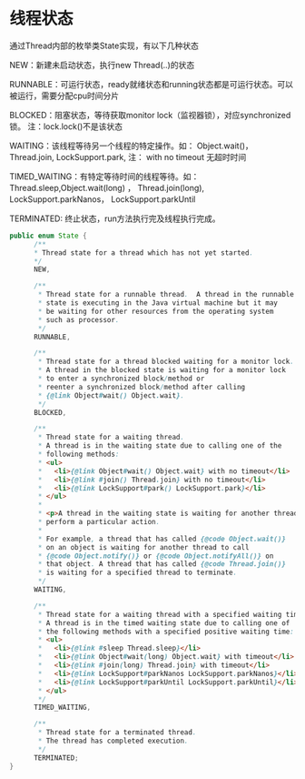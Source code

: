 # 线程状态
通过Thread内部的枚举类State实现，有以下几种状态

NEW：新建未启动状态，执行new Thread(..)的状态

RUNNABLE：可运行状态，ready就绪状态和running状态都是可运行状态。可以被运行，需要分配cpu时间分片

BLOCKED：阻塞状态，等待获取monitor lock（监视器锁），对应synchronized锁。
        注：lock.lock()不是该状态

WAITING：该线程等待另一个线程的特定操作。如：  Object.wait()， Thread.join,
        LockSupport.park, 注： with no timeout 无超时时间

TIMED_WAITING：有特定等待时间的线程等待。如：Thread.sleep,Object.wait(long) ，
                Thread.join(long), LockSupport.parkNanos，
                LockSupport.parkUntil

TERMINATED: 终止状态，run方法执行完及线程执行完成。

  ```java
public enum State {
        /**
        * Thread state for a thread which has not yet started.
        */
        NEW,

        /**
         * Thread state for a runnable thread.  A thread in the runnable
         * state is executing in the Java virtual machine but it may
         * be waiting for other resources from the operating system
         * such as processor.
         */
        RUNNABLE,

        /**
         * Thread state for a thread blocked waiting for a monitor lock.
         * A thread in the blocked state is waiting for a monitor lock
         * to enter a synchronized block/method or
         * reenter a synchronized block/method after calling
         * {@link Object#wait() Object.wait}.
         */
        BLOCKED,

        /**
         * Thread state for a waiting thread.
         * A thread is in the waiting state due to calling one of the
         * following methods:
         * <ul>
         *   <li>{@link Object#wait() Object.wait} with no timeout</li>
         *   <li>{@link #join() Thread.join} with no timeout</li>
         *   <li>{@link LockSupport#park() LockSupport.park}</li>
         * </ul>
         *
         * <p>A thread in the waiting state is waiting for another thread to
         * perform a particular action.
         *
         * For example, a thread that has called {@code Object.wait()}
         * on an object is waiting for another thread to call
         * {@code Object.notify()} or {@code Object.notifyAll()} on
         * that object. A thread that has called {@code Thread.join()}
         * is waiting for a specified thread to terminate.
         */
        WAITING,

        /**
         * Thread state for a waiting thread with a specified waiting time.
         * A thread is in the timed waiting state due to calling one of
         * the following methods with a specified positive waiting time:
         * <ul>
         *   <li>{@link #sleep Thread.sleep}</li>
         *   <li>{@link Object#wait(long) Object.wait} with timeout</li>
         *   <li>{@link #join(long) Thread.join} with timeout</li>
         *   <li>{@link LockSupport#parkNanos LockSupport.parkNanos}</li>
         *   <li>{@link LockSupport#parkUntil LockSupport.parkUntil}</li>
         * </ul>
         */
        TIMED_WAITING,

        /**
         * Thread state for a terminated thread.
         * The thread has completed execution.
         */
        TERMINATED;
  }
```